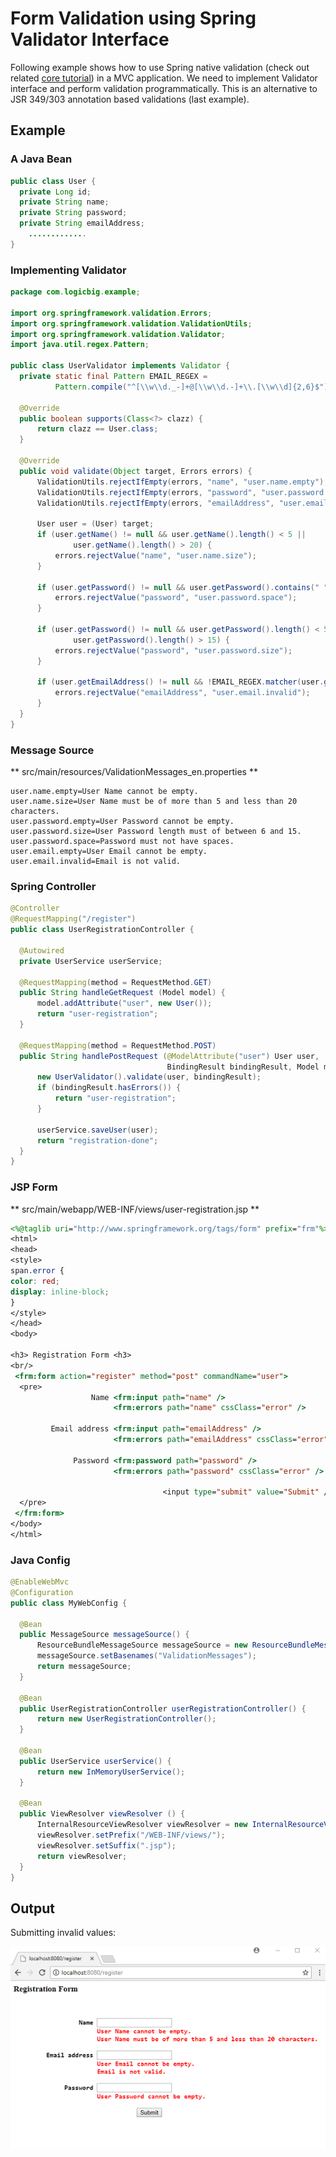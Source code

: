 # Form Validation using Spring Validator Interface

Following example shows how to use Spring native validation (check out related [core tutorial](https://www.logicbig.com/tutorials/spring-framework/spring-core/core-validation.html)) in a MVC application. We need to implement Validator interface and perform validation programmatically. This is an alternative to JSR 349/303 annotation based validations (last example).

## Example

### A Java Bean

```java
public class User {
  private Long id;
  private String name;
  private String password;
  private String emailAddress;
    .............
}
```

### Implementing Validator

```java
package com.logicbig.example;

import org.springframework.validation.Errors;
import org.springframework.validation.ValidationUtils;
import org.springframework.validation.Validator;
import java.util.regex.Pattern;

public class UserValidator implements Validator {
  private static final Pattern EMAIL_REGEX =
          Pattern.compile("^[\\w\\d._-]+@[\\w\\d.-]+\\.[\\w\\d]{2,6}$");

  @Override
  public boolean supports(Class<?> clazz) {
      return clazz == User.class;
  }

  @Override
  public void validate(Object target, Errors errors) {
      ValidationUtils.rejectIfEmpty(errors, "name", "user.name.empty");
      ValidationUtils.rejectIfEmpty(errors, "password", "user.password.empty");
      ValidationUtils.rejectIfEmpty(errors, "emailAddress", "user.email.empty");

      User user = (User) target;
      if (user.getName() != null && user.getName().length() < 5 ||
              user.getName().length() > 20) {
          errors.rejectValue("name", "user.name.size");
      }

      if (user.getPassword() != null && user.getPassword().contains(" ")) {
          errors.rejectValue("password", "user.password.space");
      }

      if (user.getPassword() != null && user.getPassword().length() < 5 &&
              user.getPassword().length() > 15) {
          errors.rejectValue("password", "user.password.size");
      }

      if (user.getEmailAddress() != null && !EMAIL_REGEX.matcher(user.getEmailAddress()).matches()) {
          errors.rejectValue("emailAddress", "user.email.invalid");
      }
  }
}
```

### Message Source

** src/main/resources/ValidationMessages_en.properties **

```shell
user.name.empty=User Name cannot be empty.
user.name.size=User Name must be of more than 5 and less than 20 characters.
user.password.empty=User Password cannot be empty.
user.password.size=User Password length must of between 6 and 15.
user.password.space=Password must not have spaces.
user.email.empty=User Email cannot be empty.
user.email.invalid=Email is not valid.
```

### Spring Controller

```java
@Controller
@RequestMapping("/register")
public class UserRegistrationController {

  @Autowired
  private UserService userService;

  @RequestMapping(method = RequestMethod.GET)
  public String handleGetRequest (Model model) {
      model.addAttribute("user", new User());
      return "user-registration";
  }

  @RequestMapping(method = RequestMethod.POST)
  public String handlePostRequest (@ModelAttribute("user") User user,
                                   BindingResult bindingResult, Model model) {
      new UserValidator().validate(user, bindingResult);
      if (bindingResult.hasErrors()) {
          return "user-registration";
      }

      userService.saveUser(user);
      return "registration-done";
  }
}
```

### JSP Form

** src/main/webapp/WEB-INF/views/user-registration.jsp **

```jsp
<%@taglib uri="http://www.springframework.org/tags/form" prefix="frm"%>
<html>
<head>
<style>
span.error {
color: red;
display: inline-block;
}
</style>
</head>
<body>

<h3> Registration Form <h3>
<br/>
 <frm:form action="register" method="post" commandName="user">
  <pre>
                  Name <frm:input path="name" />
                       <frm:errors path="name" cssClass="error" />

         Email address <frm:input path="emailAddress" />
                       <frm:errors path="emailAddress" cssClass="error" />

              Password <frm:password path="password" />
                       <frm:errors path="password" cssClass="error" />

                                  <input type="submit" value="Submit" />
  </pre>
 </frm:form>
</body>
</html>
```

### Java Config

```java
@EnableWebMvc
@Configuration
public class MyWebConfig {

  @Bean
  public MessageSource messageSource() {
      ResourceBundleMessageSource messageSource = new ResourceBundleMessageSource();
      messageSource.setBasenames("ValidationMessages");
      return messageSource;
  }

  @Bean
  public UserRegistrationController userRegistrationController() {
      return new UserRegistrationController();
  }

  @Bean
  public UserService userService() {
      return new InMemoryUserService();
  }

  @Bean
  public ViewResolver viewResolver () {
      InternalResourceViewResolver viewResolver = new InternalResourceViewResolver();
      viewResolver.setPrefix("/WEB-INF/views/");
      viewResolver.setSuffix(".jsp");
      return viewResolver;
  }
}
```

## Output

Submitting invalid values:

![module](images/output.png)

